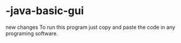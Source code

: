 # -java-basic-gui
new changes 
To run this program just copy and paste the code in any programing software.
